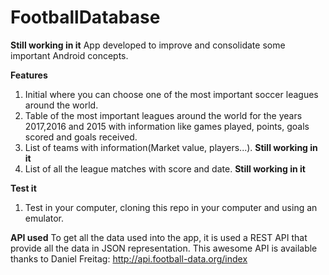 # FootballDatabase
****Still working in it****
App developed to improve and consolidate some important Android concepts.

**Features**
1. Initial where you can choose one of the most important soccer leagues around the world.
2. Table of the most important leagues around the world for the years 2017,2016 and 2015 with information like games played, points, goals scored and goals received.
3. List of teams with information(Market value, players...). ****Still working in it****
4. List of all the league matches with score and date. ****Still working in it****

**Test it**
1. Test in your computer, cloning this repo in your computer and using an emulator.

**API used**
To get all the data used into the app, it is used a REST API that provide all the data in JSON representation.
This awesome API is available thanks to Daniel Freitag: http://api.football-data.org/index